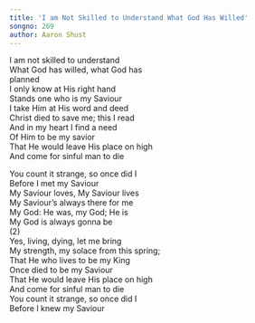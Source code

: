 ```yaml
---  
title: 'I am Not Skilled to Understand What God Has Willed'  
songno: 269  
author: Aaron Shust
---  
```

I am not skilled to understand  
What God has willed, what God has  
planned  
I only know at His right hand  
Stands one who is my Saviour  
I take Him at His word and deed  
Christ died to save me; this I read  
And in my heart I find a need  
Of Him to be my savior  
That He would leave His place on high  
And come for sinful man to die  
  
You count it strange, so once did I  
Before I met my Saviour  
My Saviour loves, My Saviour lives  
My Saviour’s always there for me  
My God: He was, my God; He is  
My God is always gonna be  
 (2)  
Yes, living, dying, let me bring  
My strength, my solace from this spring;  
That He who lives to be my King  
Once died to be my Saviour  
That He would leave His place on high  
And come for sinful man to die  
You count it strange, so once did I  
Before I knew my Saviour  
